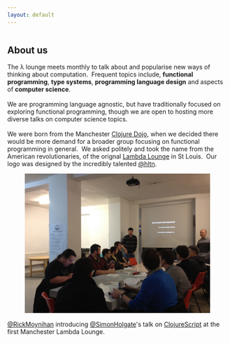 ```yaml
---
layout: default
---
```

<section id="jam_147" class="">
   <div class="container" id="about-us">
     <div class="chunk title content fullwidth column" id=
     "jam_150" data-tabname="Title">
       <h2>About us</h2>
     </div>
     <div class="chunk information content fullwidth column" id=
     "jam_151" data-tabname="About us">
       The λ lounge meets monthly to talk about and popularise
       new ways of thinking about computation.&nbsp; Frequent
       topics include, <b>functional programming</b>, <b>type
       systems</b>, <b>programming language design</b> and
       aspects of <b>computer science</b>.<br>
       <br>
       We are programming language agnostic, but have
       traditionally focused on exploring functional
       programming, though we are open to hosting more diverse
       talks on computer science topics.<br>
       <br>
       We were born from the Manchester&nbsp;<a href=
       "http://manchester.clojuredojo.org/" target=
       "_self">Clojure Dojo</a>, when we decided there would be
       more demand for a broader group focusing on functional
       programming in general. &nbsp;We asked politely and took
       the name from the American revolutionaries, of the
       orignal&nbsp;<a href="http://lambdalounge.org/" target=
       "_self">Lambda Lounge</a>&nbsp;in St Louis. &nbsp;Our
       logo was designed by the incredibly
       talented&nbsp;<a href="https://twitter.com/#!/hltn"
       target="_self">@hltn</a>.<br>
     </div>
     <div class="chunk hero image" id="jam_149" data-tabname=
     "Image">
       <div class="content fullwidth column">
         <figure>
           <img src="./assets/first-lambda-lounge-picture.jpg"
           alt="Photograph of our first meeting">
         </figure>
       </div>
       <div class="content fullwidth column">
         <a href=
         "https://twitter.com/#!/RickMoynihan">@RickMoynihan</a>&nbsp;introducing&nbsp;<a href="https://twitter.com/#!/SimonHolgate">@SimonHolgate</a>'s
         talk on&nbsp;<a href=
         "https://github.com/clojure/clojurescript">ClojureScript</a>&nbsp;at
         the first Manchester Lambda Lounge.&nbsp;<br>
       </div>
     </div>
   </div>
</section>
